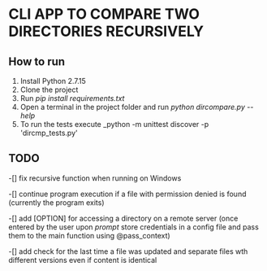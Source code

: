 # CLI APP TO COMPARE TWO DIRECTORIES RECURSIVELY

## How to run
1. Install Python 2.7.15
2. Clone the project
3. Run _pip install requirements.txt_
4. Open a terminal in the project folder and run _python dircompare.py --help_
5. To run the tests execute _python -m unittest discover -p 'dircmp_tests.py'

## TODO
-[] fix recursive function when running on Windows

-[] continue program execution if a file with permission denied is found
(currently the program exits)

-[] add [OPTION] for accessing a directory on a remote server
(once entered by the user upon _prompt_ store credentials in a config file and pass them to the main function using @pass_context)

-[] add check for the last time a file was updated and separate files wth different versions even if content is identical
